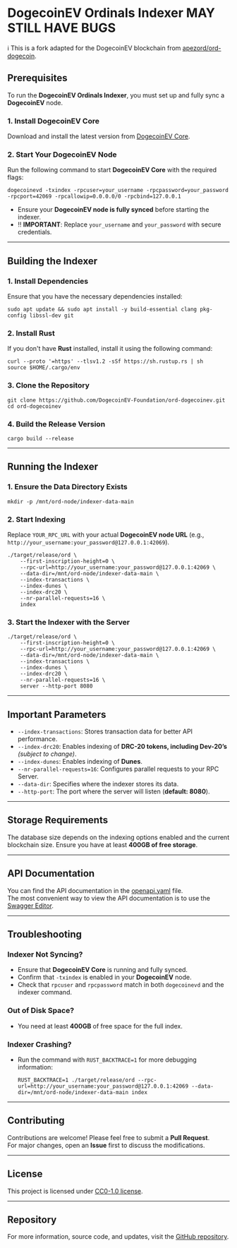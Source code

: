 
# DogecoinEV Ordinals Indexer MAY STILL HAVE BUGS

ℹ️ This is a fork adapted for the DogecoinEV blockchain from [apezord/ord-dogecoin](https://github.com/apezord/ord-dogecoin).

## **Prerequisites**
To run the **DogecoinEV Ordinals Indexer**, you must set up and fully sync a **DogecoinEV** node.

### 1. Install DogecoinEV Core  
Download and install the latest version from [DogecoinEV Core](https://github.com/DogecoinEV-Foundation/DogecoinEV).

### 2. Start Your DogecoinEV Node  
Run the following command to start **DogecoinEV Core** with the required flags:

```shell
dogecoinevd -txindex -rpcuser=your_username -rpcpassword=your_password -rpcport=42069 -rpcallowip=0.0.0.0/0 -rpcbind=127.0.0.1
```

- Ensure your **DogecoinEV node is fully synced** before starting the indexer.
- ‼️ **IMPORTANT**: Replace `your_username` and `your_password` with secure credentials.

---

## **Building the Indexer**

### 1. Install Dependencies  
Ensure that you have the necessary dependencies installed:

```shell
sudo apt update && sudo apt install -y build-essential clang pkg-config libssl-dev git
```

### 2. Install Rust  
If you don't have **Rust** installed, install it using the following command:

```shell
curl --proto '=https' --tlsv1.2 -sSf https://sh.rustup.rs | sh
source $HOME/.cargo/env
```

### 3. Clone the Repository  
```shell
git clone https://github.com/DogecoinEV-Foundation/ord-dogecoinev.git
cd ord-dogecoinev
```

### 4. Build the Release Version  
```shell
cargo build --release
```

---

## **Running the Indexer**

### **1. Ensure the Data Directory Exists**
```shell
mkdir -p /mnt/ord-node/indexer-data-main
```

### **2. Start Indexing**
Replace `YOUR_RPC_URL` with your actual **DogecoinEV node URL** (e.g., `http://your_username:your_password@127.0.0.1:42069`).

```shell
./target/release/ord \
    --first-inscription-height=0 \
    --rpc-url=http://your_username:your_password@127.0.0.1:42069 \
    --data-dir=/mnt/ord-node/indexer-data-main \
    --index-transactions \
    --index-dunes \
    --index-drc20 \
    --nr-parallel-requests=16 \
    index
```

### **3. Start the Indexer with the Server**
```shell
./target/release/ord \
    --first-inscription-height=0 \
    --rpc-url=http://your_username:your_password@127.0.0.1:42069 \
    --data-dir=/mnt/ord-node/indexer-data-main \
    --index-transactions \
    --index-dunes \
    --index-drc20 \
    --nr-parallel-requests=16 \
    server --http-port 8080
```

---

## **Important Parameters**
- `--index-transactions`: Stores transaction data for better API performance.
- `--index-drc20`: Enables indexing of **DRC-20 tokens, including Dev-20’s** *(subject to change)*.
- `--index-dunes`: Enables indexing of **Dunes**.
- `--nr-parallel-requests=16`: Configures parallel requests to your RPC Server.
- `--data-dir`: Specifies where the indexer stores its data.
- `--http-port`: The port where the server will listen (**default: 8080**).

---

## **Storage Requirements**
The database size depends on the indexing options enabled and the current blockchain size. Ensure you have at least **400GB of free storage**.

---

## **API Documentation**
You can find the API documentation in the [openapi.yaml](https://github.com/DogecoinEV-Foundation/ord-dogecoinev/blob/main/openapi.yaml) file.  
The most convenient way to view the API documentation is to use the [Swagger Editor](https://editor.swagger.io/).

---

## **Troubleshooting**

### **Indexer Not Syncing?**
- Ensure that **DogecoinEV Core** is running and fully synced.
- Confirm that `-txindex` is enabled in your **DogecoinEV** node.
- Check that `rpcuser` and `rpcpassword` match in both `dogecoinevd` and the indexer command.

### **Out of Disk Space?**
- You need at least **400GB** of free space for the full index.

### **Indexer Crashing?**
- Run the command with `RUST_BACKTRACE=1` for more debugging information:
  ```shell
  RUST_BACKTRACE=1 ./target/release/ord --rpc-url=http://your_username:your_password@127.0.0.1:42069 --data-dir=/mnt/ord-node/indexer-data-main index
  ```

---

## **Contributing**
Contributions are welcome! Please feel free to submit a **Pull Request**.  
For major changes, open an **Issue** first to discuss the modifications.

---

## **License**
This project is licensed under [CC0-1.0 license](https://github.com/DogecoinEV-Foundation/ord-dogecoinev/blob/main/LICENSE).

---

## **Repository**
For more information, source code, and updates, visit the [GitHub repository](https://github.com/DogecoinEV-Foundation/ord-dogecoinev).
```


